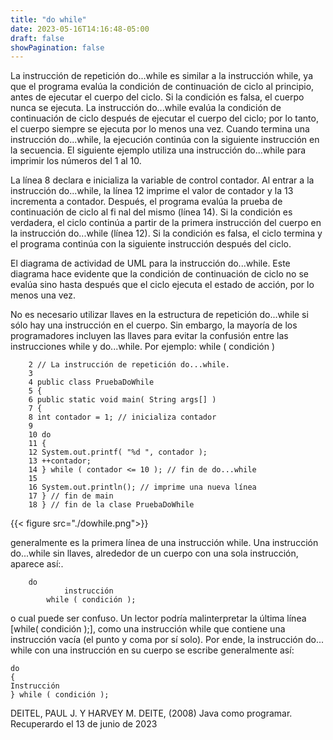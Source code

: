 ```yaml
---
title: "do while"
date: 2023-05-16T14:16:48-05:00
draft: false
showPagination: false
---
```


La instrucción de repetición do...while es similar a la instrucción while, ya que el programa evalúa la condición de continuación de ciclo al principio, antes de ejecutar el cuerpo del ciclo. Si la condición es falsa, el cuerpo nunca se ejecuta. La instrucción do...while evalúa la condición de continuación de ciclo después de ejecutar el cuerpo del ciclo; por lo tanto, el cuerpo siempre se ejecuta por lo menos una vez. Cuando termina una instrucción do...while, la ejecución continúa con la siguiente instrucción en la secuencia. El siguiente ejemplo utiliza una instrucción do...while para imprimir los números del 1 al 10.

La línea 8 declara e inicializa la variable de control contador. Al entrar a la instrucción do...while, la 
línea 12 imprime el valor de contador y la 13 incrementa a contador. Después, el programa evalúa la prueba de 
continuación de ciclo al fi nal del mismo (línea 14). Si la condición es verdadera, el ciclo continúa a partir de la 
primera instrucción del cuerpo en la instrucción do...while (línea 12). Si la condición es falsa, el ciclo termina 
y el programa continúa con la siguiente instrucción después del ciclo.

El diagrama de actividad de UML para la instrucción do...while. Este diagrama hace evidente que la condición de continuación de ciclo no se evalúa sino hasta después que el ciclo ejecuta el estado de acción, por lo menos una vez.

No es necesario utilizar llaves en la estructura de repetición do...while si sólo hay una instrucción en el cuerpo. Sin embargo, la mayoría de los programadores incluyen las llaves para evitar la confusión entre las instrucciones while y do...while. Por ejemplo:
while ( condición )

        2 // La instrucción de repetición do...while.
        3 
        4 public class PruebaDoWhile 
        5 {
        6 public static void main( String args[] )
        7 {
        8 int contador = 1; // inicializa contador
        9 
        10 do
        11 {
        12 System.out.printf( "%d ", contador );
        13 ++contador;
        14 } while ( contador <= 10 ); // fin de do...while
        15 
        16 System.out.println(); // imprime una nueva línea
        17 } // fin de main
        18 } // fin de la clase PruebaDoWhile

{{< figure src="./dowhile.png">}}

generalmente es la primera línea de una instrucción while. Una instrucción do...while sin llaves, alrededor de un cuerpo con una sola instrucción, aparece así:.

        do
                instrucción
            while ( condición );

o cual puede ser confuso. Un lector podría malinterpretar la última línea [while( condición );], como una instrucción while que contiene una instrucción vacía (el punto y coma por sí solo). Por ende, la instrucción do...
while con una instrucción en su cuerpo se escribe generalmente así:

    do
    {
    Instrucción
    } while ( condición );

DEITEL, PAUL J. Y HARVEY M. DEITE, (2008) Java como programar. Recuperardo el 13 de junio de 2023